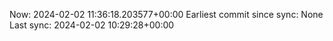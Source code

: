 Now: 2024-02-02 11:36:18.203577+00:00 Earliest commit since sync: None Last sync: 2024-02-02 10:29:28+00:00
